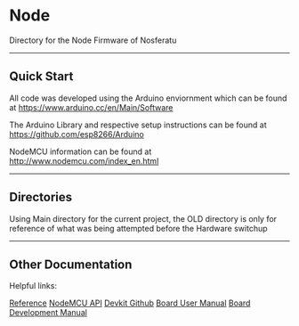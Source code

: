 # Node

Directory for the Node Firmware of Nosferatu

----

## Quick Start
All code was developed using the Arduino enviornment which can be found at https://www.arduino.cc/en/Main/Software

The Arduino Library and respective setup instructions can be found at https://github.com/esp8266/Arduino

NodeMCU information can be found at http://www.nodemcu.com/index_en.html

----

## Directories
Using Main directory for the current project, the OLD directory is only for reference of what was being attempted before the Hardware switchup

----

## Other Documentation
Helpful links:

[Reference](https://github.com/esp8266/Arduino/blob/master/doc/reference.md)
[NodeMCU API](https://github.com/nodemcu/nodemcu-firmware/wiki/nodemcu_api_en)
[Devkit Github](https://github.com/nodemcu/nodemcu-devkit-v1.0)
[Board User Manual](https://smartarduino.gitbooks.io/user-manual-for-esp-12e-devkit/content/index.html)
[Board Development Manual](https://smartarduino.gitbooks.io/development-of-nodemcu/content/)